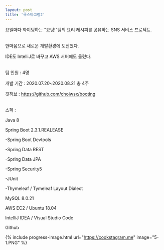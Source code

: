 ```yaml
---
layout: post
title: '쿡스타그램2'
---
```


요일마다 화이팅하는 "요팅!"팀의 요리 레시피를 공유하는 SNS 서비스 프로젝트.<br><br>

한마음으로 새로운 개발환경에 도전했다.

IDE도 IntelliJ로 바꾸고 AWS 서버에도 올렸다.<br><br>


팀 인원 :  4명

개발 기간 :  2020.07.20~2020.08.21 총 4주

깃허브 :  https://github.com/choiwsx/booting<br><br>

스펙 :

Java 8

Spring Boot 2.3.1.REALEASE

  -Spring Boot Devtools

  -Spring Data REST

  -Spring Data JPA

  -Spring Security5

  -JUnit

  -Thymeleaf / Tymeleaf Layout Dialect

MySQL 8.0.21

AWS EC2 / Ubuntu 18.04

IntelliJ IDEA / Visual Studio Code

Github



{% include progress-image.html url="https://cookstagram.me" image="5-1.PNG" %}
